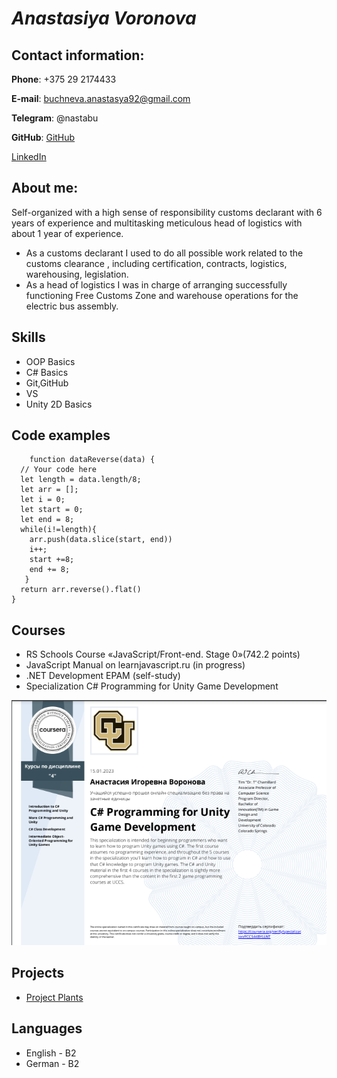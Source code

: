 # ***Anastasiya Voronova***

## **Contact information:**

**Phone**: +375 29 2174433

**E-mail**: buchneva.anastasya92@gmail.com

**Telegram**: @nastabu

**GitHub**: [GitHub](https://github.com/voronovanasta)

[LinkedIn](http://linkedin.com/in/настя-бучнева-335b94242)

## **About me:**

Self-organized with a high sense of responsibility customs declarant with 6
years of experience and multitasking meticulous head of logistics with about 1 year
of experience.

* As a customs declarant I used to do all possible work related to the
customs clearance , including certification, contracts, logistics, warehousing,
legislation.
* As a head of logistics I was in charge of arranging successfully functioning
Free Customs Zone and warehouse operations for the electric bus assembly.
## **Skills**

 * OOP Basics
 * C# Basics
 * Git,GitHub
 * VS
 * Unity 2D Basics

## **Code examples**
``` 
    function dataReverse(data) {
  // Your code here
  let length = data.length/8;
  let arr = [];
  let i = 0;
  let start = 0;
  let end = 8;
  while(i!=length){ 
    arr.push(data.slice(start, end))
    i++;
    start +=8;
    end += 8;
   }
  return arr.reverse().flat()
}
```

## **Courses**

* RS Schools Course «JavaScript/Front-end. Stage 0»(742.2 points) 
* JavaScript Manual on learnjavascript.ru (in progress)
* .NET Development EPAM (self-study)
* Specialization C# Programming for Unity Game Development

![Certificate](/assets/img/Certificate.png)

## **Projects**

* [Project Plants](https://voronovanasta.github.io/Stage-0-RSSchool/plants/) 


## **Languages**

* English - B2
* German - B2

 




